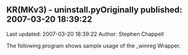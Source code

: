 ## KR(MKv3) - uninstall.pyOriginally published: 2007-03-20 18:39:22 
Last updated: 2007-03-20 18:39:22 
Author: Stephen Chappell 
 
The following program shows sample usage of the _winreg Wrapper.